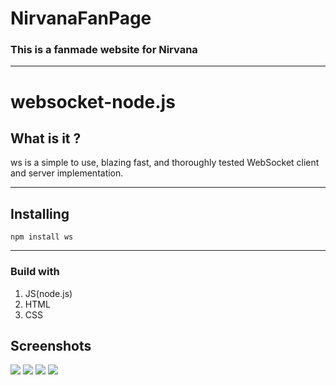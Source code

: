 # NirvanaFanPage
<h3>This is a fanmade website for Nirvana </h3>
<hr>

# websocket-node.js

## What is it ?
ws is a simple to use, blazing fast, and thoroughly tested WebSocket client and server implementation.
<hr>

## Installing
```npm install ws```

<hr>

### Build with
<ol>
<li>JS(node.js)
<li>HTML
<li>CSS
</ol>

## Screenshots
<img src="img/1.png">
<img src="img/2.png">
<img src="img/3.png">
<img src="img/1web.png">
